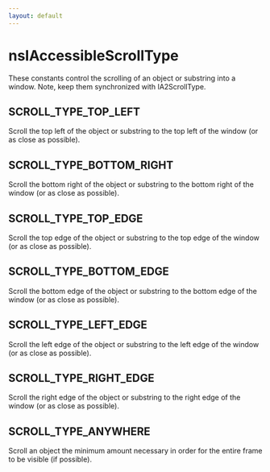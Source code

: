 ```yaml
---
layout: default
---
```


# nsIAccessibleScrollType #

These constants control the scrolling of an object or substring into a
window. Note, keep them synchronized with IA2ScrollType.


## SCROLL_TYPE_TOP_LEFT ##

Scroll the top left of the object or substring to the top left of the
window (or as close as possible).


## SCROLL_TYPE_BOTTOM_RIGHT ##

Scroll the bottom right of the object or substring to the bottom right of
the window (or as close as possible).


## SCROLL_TYPE_TOP_EDGE ##

Scroll the top edge of the object or substring to the top edge of the
window (or as close as possible).


## SCROLL_TYPE_BOTTOM_EDGE ##

Scroll the bottom edge of the object or substring to the bottom edge of
the window (or as close as possible).


## SCROLL_TYPE_LEFT_EDGE ##

Scroll the left edge of the object or substring to the left edge of the
window (or as close as possible).


## SCROLL_TYPE_RIGHT_EDGE ##

Scroll the right edge of the object or substring to the right edge of the
window (or as close as possible).


## SCROLL_TYPE_ANYWHERE ##

Scroll an object the minimum amount necessary in order for the entire
frame to be visible (if possible).

